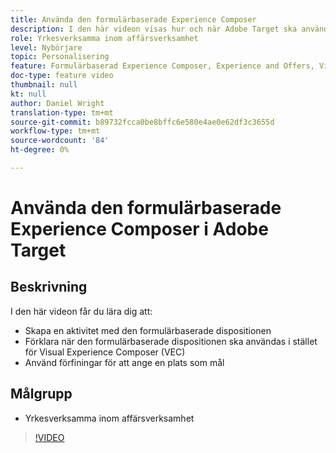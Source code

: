 ```yaml
---
title: Använda den formulärbaserade Experience Composer
description: I den här videon visas hur och när Adobe Target ska använda den formulärbaserade upplevelsedispositionen.
role: Yrkesverksamma inom affärsverksamhet
level: Nybörjare
topic: Personalisering
feature: Formulärbaserad Experience Composer, Experience and Offers, Visual Experience Composer (VEC)
doc-type: feature video
thumbnail: null
kt: null
author: Daniel Wright
translation-type: tm+mt
source-git-commit: b89732fcca0be8bffc6e580e4ae0e62df3c3655d
workflow-type: tm+mt
source-wordcount: '84'
ht-degree: 0%

---
```



# Använda den formulärbaserade Experience Composer i Adobe Target

## Beskrivning

I den här videon får du lära dig att:

* Skapa en aktivitet med den formulärbaserade dispositionen
* Förklara när den formulärbaserade dispositionen ska användas i stället för Visual Experience Composer (VEC)
* Använd förfiningar för att ange en plats som mål

## Målgrupp

* Yrkesverksamma inom affärsverksamhet

>[!VIDEO](https://video.tv.adobe.com/v/17390/?quality=12)